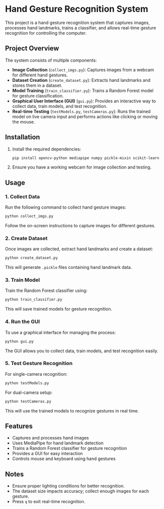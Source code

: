 # Hand Gesture Recognition System

This project is a hand gesture recognition system that captures images, processes hand landmarks, trains a classifier, and allows real-time gesture recognition for controlling the computer.

## Project Overview

The system consists of multiple components:

- **Image Collection** (`collect_imgs.py`): Captures images from a webcam for different hand gestures.
- **Dataset Creation** (`create_dataset.py`): Extracts hand landmarks and stores them in a dataset.
- **Model Training** (`train_classifier.py`): Trains a Random Forest model for gesture classification.
- **Graphical User Interface (GUI)** (`gui.py`): Provides an interactive way to collect data, train models, and test recognition.
- **Real-time Testing** (`testModels.py`, `testCameras.py`): Runs the trained model on live camera input and performs actions like clicking or moving the mouse.

## Installation

1. Install the required dependencies:
   ```bash
   pip install opencv-python mediapipe numpy pickle-mixin scikit-learn pyautogui
   ```
2. Ensure you have a working webcam for image collection and testing.

## Usage

### 1. Collect Data

Run the following command to collect hand gesture images:

```bash
python collect_imgs.py
```

Follow the on-screen instructions to capture images for different gestures.

### 2. Create Dataset

Once images are collected, extract hand landmarks and create a dataset:

```bash
python create_dataset.py
```

This will generate `.pickle` files containing hand landmark data.

### 3. Train Model

Train the Random Forest classifier using:

```bash
python train_classifier.py
```

This will save trained models for gesture recognition.

### 4. Run the GUI

To use a graphical interface for managing the process:

```bash
python gui.py
```

The GUI allows you to collect data, train models, and test recognition easily.

### 5. Test Gesture Recognition

For single-camera recognition:

```bash
python testModels.py
```

For dual-camera setup:

```bash
python testCameras.py
```

This will use the trained models to recognize gestures in real time.

## Features

- Captures and processes hand images
- Uses MediaPipe for hand landmark detection
- Trains a Random Forest classifier for gesture recognition
- Provides a GUI for easy interaction
- Controls mouse and keyboard using hand gestures

## Notes

- Ensure proper lighting conditions for better recognition.
- The dataset size impacts accuracy; collect enough images for each gesture.
- Press `q` to exit real-time recognition.

